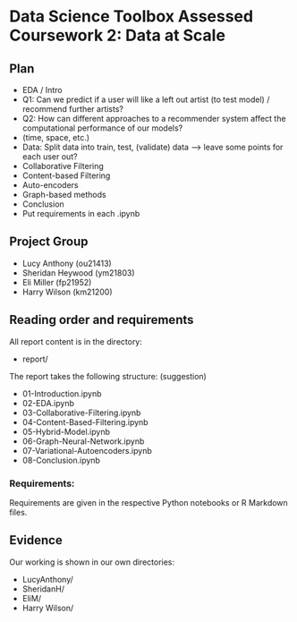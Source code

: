 # Data Science Toolbox Assessed Coursework 2: Data at Scale

## Plan
- EDA / Intro
- Q1: Can we predict if a user will like a left out artist (to test model) / recommend further artists?
- Q2: How can different approaches to a recommender system affect the computational performance of our models?
- (time, space, etc.)
- Data: Split data into train, test, (validate) data --> leave some points for each user out?
- Collaborative Filtering
- Content-based Filtering
- Auto-encoders
- Graph-based methods
- Conclusion
- Put requirements in each .ipynb

## Project Group

- Lucy Anthony (ou21413)
- Sheridan Heywood (ym21803)
- Eli Miller (fp21952)
- Harry Wilson (km21200)

## Reading order and requirements

All report content is in the directory:

* report/

The report takes the following structure: (suggestion)

* 01-Introduction.ipynb
* 02-EDA.ipynb
* 03-Collaborative-Filtering.ipynb
* 04-Content-Based-Filtering.ipynb
* 05-Hybrid-Model.ipynb
* 06-Graph-Neural-Network.ipynb
* 07-Variational-Autoencoders.ipynb
* 08-Conclusion.ipynb

### Requirements:

Requirements are given in the respective Python notebooks or R Markdown files.

## Evidence

Our working is shown in our own directories:

* LucyAnthony/
* SheridanH/
* EliM/
* Harry Wilson/
